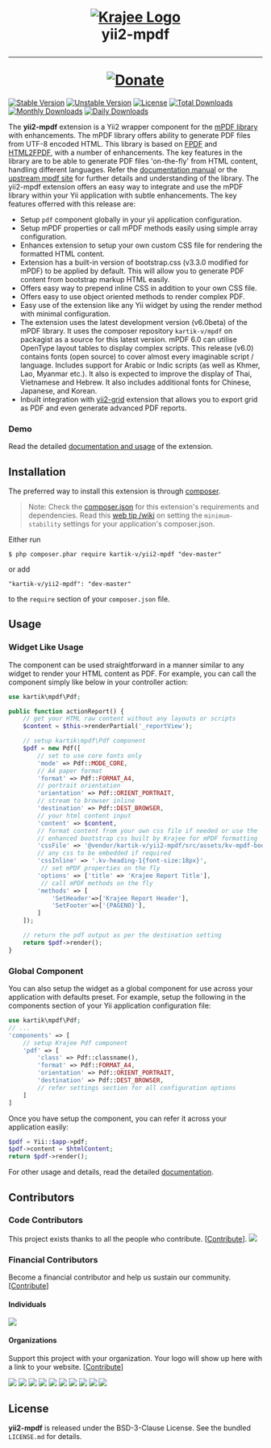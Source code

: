 <h1 align="center">
    <a href="http://demos.krajee.com" title="Krajee Demos" target="_blank">
        <img src="http://kartik-v.github.io/bootstrap-fileinput-samples/samples/krajee-logo-b.png" alt="Krajee Logo"/>
    </a>
    <br>
    yii2-mpdf
    <hr>
    <a href="https://www.paypal.com/cgi-bin/webscr?cmd=_s-xclick&hosted_button_id=DTP3NZQ6G2AYU"
       title="Donate via Paypal" target="_blank">
        <img src="http://kartik-v.github.io/bootstrap-fileinput-samples/samples/donate.png" alt="Donate"/>
    </a>
</h1>

[![Stable Version](https://poser.pugx.org/kartik-v/yii2-mpdf/v/stable)](https://packagist.org/packages/kartik-v/yii2-mpdf)
[![Unstable Version](https://poser.pugx.org/kartik-v/yii2-mpdf/v/unstable)](https://packagist.org/packages/kartik-v/yii2-mpdf)
[![License](https://poser.pugx.org/kartik-v/yii2-mpdf/license)](https://packagist.org/packages/kartik-v/yii2-mpdf)
[![Total Downloads](https://poser.pugx.org/kartik-v/yii2-mpdf/downloads)](https://packagist.org/packages/kartik-v/yii2-mpdf)
[![Monthly Downloads](https://poser.pugx.org/kartik-v/yii2-mpdf/d/monthly)](https://packagist.org/packages/kartik-v/yii2-mpdf)
[![Daily Downloads](https://poser.pugx.org/kartik-v/yii2-mpdf/d/daily)](https://packagist.org/packages/kartik-v/yii2-mpdf)

The **yii2-mpdf** extension is a Yii2 wrapper component for the [mPDF library](http://www.mpdf1.com/) with enhancements. The mPDF library offers ability to generate PDF files from UTF-8 encoded HTML. This library is based on [FPDF](http://www.fpdf.org/) and [HTML2FPDF](http://html2fpdf.sourceforge.net/), with a number of enhancements. The key features in the library are to be able to generate PDF files 'on-the-fly' from HTML content, handling different languages. Refer the [documentation manual](https://mpdf.github.io) or the [upstream mpdf site](http://mpdf1.com) for further details and understanding of the library. The yii2-mpdf extension offers an easy way to integrate and use the mPDF library within your Yii application with subtle enhancements. The key features offerred with this release are:

- Setup `pdf` component globally in your yii application configuration.
- Setup mPDF properties or call mPDF methods easily using simple array configuration.
- Enhances extension to setup your own custom CSS file for rendering the formatted HTML content.
- Extension has a built-in version of bootstrap.css (v3.3.0 modified for mPDF) to be applied by default. This will allow you to generate PDF content from bootstrap markup HTML easily.
- Offers easy way to prepend inline CSS in addition to your own CSS file.
- Offers easy to use object oriented methods to render complex PDF.
- Easy use of the extension like any Yii widget by using the render method with minimal configuration.
- The extension uses the latest development version (v6.0beta) of the mPDF library. It uses the composer repository `kartik-v/mpdf` on packagist as a source for this latest version. mPDF 6.0 can utilise OpenType layout tables to display complex scripts. This release (v6.0) contains fonts (open source) to cover almost every imaginable script / language. Includes support for Arabic or Indic scripts (as well as Khmer, Lao, Myanmar etc.). It also is expected to improve the display of Thai, Vietnamese and Hebrew. It also includes additional fonts for Chinese, Japanese, and Korean.
- Inbuilt integration with [yii2-grid](http://demos.krajee.com/grid) extension that allows you to export grid as PDF and even generate advanced PDF reports.

### Demo

Read the detailed [documentation and usage](http://demos.krajee.com/mpdf) of the extension.

## Installation

The preferred way to install this extension is through [composer](http://getcomposer.org/download/).

> Note: Check the [composer.json](https://github.com/kartik-v/yii2-mpdf/blob/master/composer.json) for this extension's requirements and dependencies.
> Read this [web tip /wiki](http://webtips.krajee.com/setting-composer-minimum-stability-application/) on setting the `minimum-stability` settings for your application's composer.json.

Either run

```
$ php composer.phar require kartik-v/yii2-mpdf "dev-master"
```

or add

```
"kartik-v/yii2-mpdf": "dev-master"
```

to the `require` section of your `composer.json` file.

## Usage

### Widget Like Usage

The component can be used straightforward in a manner similar to any widget to render your HTML content as PDF. For example, you
can call the component simply like below in your controller action:

```php
use kartik\mpdf\Pdf;

public function actionReport() {
    // get your HTML raw content without any layouts or scripts
    $content = $this->renderPartial('_reportView');

    // setup kartik\mpdf\Pdf component
    $pdf = new Pdf([
        // set to use core fonts only
        'mode' => Pdf::MODE_CORE,
        // A4 paper format
        'format' => Pdf::FORMAT_A4,
        // portrait orientation
        'orientation' => Pdf::ORIENT_PORTRAIT,
        // stream to browser inline
        'destination' => Pdf::DEST_BROWSER,
        // your html content input
        'content' => $content,
        // format content from your own css file if needed or use the
        // enhanced bootstrap css built by Krajee for mPDF formatting
        'cssFile' => '@vendor/kartik-v/yii2-mpdf/src/assets/kv-mpdf-bootstrap.min.css',
        // any css to be embedded if required
        'cssInline' => '.kv-heading-1{font-size:18px}',
         // set mPDF properties on the fly
        'options' => ['title' => 'Krajee Report Title'],
         // call mPDF methods on the fly
        'methods' => [
            'SetHeader'=>['Krajee Report Header'],
            'SetFooter'=>['{PAGENO}'],
        ]
    ]);

    // return the pdf output as per the destination setting
    return $pdf->render();
}
```

### Global Component

You can also setup the widget as a global component for use across your application with defaults preset. For example, setup the following in
the components section of your Yii application configuration file:

```php
use kartik\mpdf\Pdf;
// ...
'components' => [
    // setup Krajee Pdf component
    'pdf' => [
        'class' => Pdf::classname(),
        'format' => Pdf::FORMAT_A4,
        'orientation' => Pdf::ORIENT_PORTRAIT,
        'destination' => Pdf::DEST_BROWSER,
        // refer settings section for all configuration options
    ]
]
```

Once you have setup the component, you can refer it across your application easily:

```php
$pdf = Yii::$app->pdf;
$pdf->content = $htmlContent;
return $pdf->render();
```

For other usage and details, read the detailed [documentation](http://demos.krajee.com/mpdf).

## Contributors

### Code Contributors

This project exists thanks to all the people who contribute. [[Contribute](CONTRIBUTING.md)].
<a href="https://github.com/kartik-v/yii2-mpdf/graphs/contributors"><img src="https://opencollective.com/yii2-mpdf/contributors.svg?width=890&button=false" /></a>

### Financial Contributors

Become a financial contributor and help us sustain our community. [[Contribute](https://opencollective.com/yii2-mpdf/contribute)]

#### Individuals

<a href="https://opencollective.com/yii2-mpdf"><img src="https://opencollective.com/yii2-mpdf/individuals.svg?width=890"></a>

#### Organizations

Support this project with your organization. Your logo will show up here with a link to your website. [[Contribute](https://opencollective.com/yii2-mpdf/contribute)]

<a href="https://opencollective.com/yii2-mpdf/organization/0/website"><img src="https://opencollective.com/yii2-mpdf/organization/0/avatar.svg"></a>
<a href="https://opencollective.com/yii2-mpdf/organization/1/website"><img src="https://opencollective.com/yii2-mpdf/organization/1/avatar.svg"></a>
<a href="https://opencollective.com/yii2-mpdf/organization/2/website"><img src="https://opencollective.com/yii2-mpdf/organization/2/avatar.svg"></a>
<a href="https://opencollective.com/yii2-mpdf/organization/3/website"><img src="https://opencollective.com/yii2-mpdf/organization/3/avatar.svg"></a>
<a href="https://opencollective.com/yii2-mpdf/organization/4/website"><img src="https://opencollective.com/yii2-mpdf/organization/4/avatar.svg"></a>
<a href="https://opencollective.com/yii2-mpdf/organization/5/website"><img src="https://opencollective.com/yii2-mpdf/organization/5/avatar.svg"></a>
<a href="https://opencollective.com/yii2-mpdf/organization/6/website"><img src="https://opencollective.com/yii2-mpdf/organization/6/avatar.svg"></a>
<a href="https://opencollective.com/yii2-mpdf/organization/7/website"><img src="https://opencollective.com/yii2-mpdf/organization/7/avatar.svg"></a>
<a href="https://opencollective.com/yii2-mpdf/organization/8/website"><img src="https://opencollective.com/yii2-mpdf/organization/8/avatar.svg"></a>
<a href="https://opencollective.com/yii2-mpdf/organization/9/website"><img src="https://opencollective.com/yii2-mpdf/organization/9/avatar.svg"></a>

## License

**yii2-mpdf** is released under the BSD-3-Clause License. See the bundled `LICENSE.md` for details.
